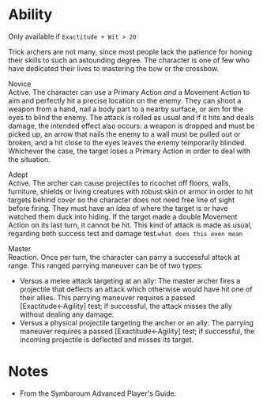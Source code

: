 # Ability
Only available if `Exactitude + Wit > 20`

Trick archers are not many, since most people lack the patience for honing their skills to such an astounding degree. The character is one of few who have dedicated their lives to mastering the bow or the crossbow.

Novice<br>Active. The character can use a Primary Action *and* a Movement Action to aim and perfectly hit a precise location on the enemy. They can shoot a weapon from a hand, nail a body part to a nearby surface, or aim for the eyes to blind the enemy. The attack is rolled as usual and if it hits and deals damage, the intended effect also occurs: a weapon is dropped and must be picked up, an arrow that nails the enemy to a wall must be pulled out or broken, and a hit close to the eyes leaves the enemy temporarily blinded. Whichever the case, the target loses a Primary Action in order to deal with the situation.

Adept<br>Active. The archer can cause projectiles to ricochet off floors, walls, furniture, shields or living creatures with robust skin or armor in order to hit targets behind cover so the character does not need free line of sight before firing. They must have an idea of where the target is or have watched them duck into hiding. If the target made a double Movement Action on its last turn, it cannot be hit. This kind of attack is made as usual, regarding both success test and damage test.`what does this even mean`

Master<br>Reaction. Once per turn, the character can parry a successful attack at range. This ranged parrying maneuver can be of two types:
* Versus a melee attack targeting at an ally: The master archer fires a projectile that deflects an attack which otherwise would have hit one of their allies. This parrying maneuver requires a passed \[Exactitude←Agility\] test; if successful, the attack misses the ally without dealing any damage.
* Versus a physical projectile targeting the archer or an ally: The parrying maneuver requires a passed \[Exactitude←Agility\] test; if successful, the incoming projectile is deflected and misses its target.
# Notes
* From the Symbaroum Advanced Player's Guide.